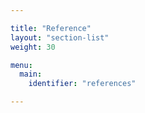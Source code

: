 ```yaml
---

title: "Reference"
layout: "section-list"
weight: 30

menu:
  main:
    identifier: "references"

---
```

